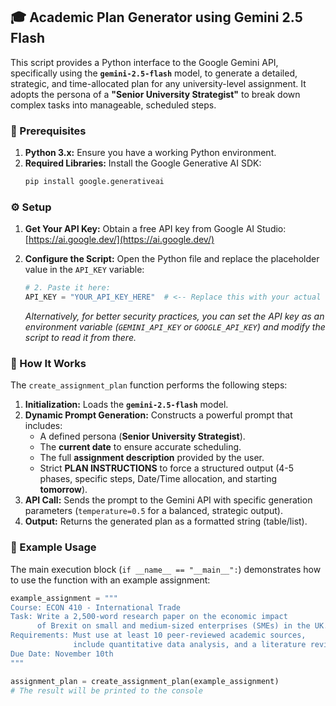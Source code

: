 ## 🎓 Academic Plan Generator using Gemini 2.5 Flash

This script provides a Python interface to the Google Gemini API, specifically using the **`gemini-2.5-flash`** model, to generate a detailed, strategic, and time-allocated plan for any university-level assignment. It adopts the persona of a **"Senior University Strategist"** to break down complex tasks into manageable, scheduled steps.

### 📝 Prerequisites

1.  **Python 3.x:** Ensure you have a working Python environment.
2.  **Required Libraries:** Install the Google Generative AI SDK:
    ```bash
    pip install google.generativeai
    ```

### ⚙️ Setup

1.  **Get Your API Key:** Obtain a free API key from Google AI Studio:
    [https://ai.google.dev/](https://ai.google.dev/)
2.  **Configure the Script:** Open the Python file and replace the placeholder value in the `API_KEY` variable:

    ```python
    # 2. Paste it here:
    API_KEY = "YOUR_API_KEY_HERE"  # <-- Replace this with your actual key
    ```

    *Alternatively, for better security practices, you can set the API key as an environment variable (`GEMINI_API_KEY` or `GOOGLE_API_KEY`) and modify the script to read it from there.*

### 🧠 How It Works

The `create_assignment_plan` function performs the following steps:

1.  **Initialization:** Loads the **`gemini-2.5-flash`** model.
2.  **Dynamic Prompt Generation:** Constructs a powerful prompt that includes:
    * A defined persona (**Senior University Strategist**).
    * The **current date** to ensure accurate scheduling.
    * The full **assignment description** provided by the user.
    * Strict **PLAN INSTRUCTIONS** to force a structured output (4-5 phases, specific steps, Date/Time allocation, and starting **tomorrow**).
3.  **API Call:** Sends the prompt to the Gemini API with specific generation parameters (`temperature=0.5` for a balanced, strategic output).
4.  **Output:** Returns the generated plan as a formatted string (table/list).

### 🚀 Example Usage

The main execution block (`if __name__ == "__main__":`) demonstrates how to use the function with an example assignment:

```python
example_assignment = """
Course: ECON 410 - International Trade
Task: Write a 2,500-word research paper on the economic impact 
      of Brexit on small and medium-sized enterprises (SMEs) in the UK.
Requirements: Must use at least 10 peer-reviewed academic sources, 
              include quantitative data analysis, and a literature review.
Due Date: November 10th
"""

assignment_plan = create_assignment_plan(example_assignment)
# The result will be printed to the console
